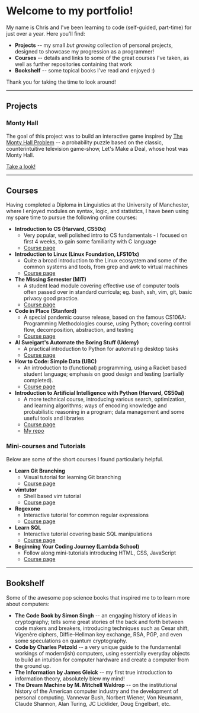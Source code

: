 # Welcome to my portfolio!  

My name is Chris and I've been learning to code (self-guided, part-time) for just over a year.
Here you'll find:
* **Projects** -- my small _but growing_ collection of personal projects, designed to showcase my progression as a programmer!  
* **Courses** -- details and links to some of the great courses I've taken, as well as further repositories containing that work  
* **Bookshelf** -- some topical books I've read and enjoyed :)  

Thank you for taking the time to look around!

--------------------------

## Projects

### Monty Hall  

The goal of this project was to build an interactive game inspired by [The Monty Hall Problem](https://en.wikipedia.org/wiki/Monty_Hall_problem) -- a probability puzzle based on the classic, counterintuitive television game-show, Let's Make a Deal, whose host was Monty Hall.  

[Take a look!](https://github.com/tef20/portfolio_projects/tree/main/monty_hall)  

--------------------------

## Courses

Having completed a Diploma in Linguistics at the University of Manchester, where I enjoyed modules on syntax, logic, and statistics, I have been using my spare time to pursue the following online courses:

* **Introduction to CS (Harvard, CS50x)**
  * Very popular, well polished intro to CS fundamentals - I focused on first 4 weeks, to gain some familiarity with C language  
  * [Course page](https://cs50.harvard.edu/x/2019/)  
* **Introduction to Linux (Linux Foundation, LFS101x)** 
  * Quite a broad introduction to the Linux ecosystem and some of the common systems and tools, from grep and awk to virtual machines
  * [Course page](https://training.linuxfoundation.org/training/introduction-to-linux/)  
* **The Missing Semester (MIT)**
  * A student lead module covering effective use of computer tools often passed over in standard curricula; eg. bash, ssh, vim, git, basic privacy good practice.  
  * [Course page](https://missing.csail.mit.edu/ )  
* **Code in Place (Stanford)**
  * A special pandemic course release, based on the famous CS106A: Programming Methodologies course, using Python; covering control flow, decomposition, abstraction, and testing  
  * [Course page](https://codeinplace.stanford.edu/)  
* **Al Sweigart's Automate the Boring Stuff (Udemy)**
  * A practical introduction to Python for automating desktop tasks  
  * [Course page](https://www.udemy.com/course/automate/ )  
* **How to Code: Simple Data (UBC)**
  * An introduction to (functional) programming, using a Racket based student language; emphasis on good design and testing (partially completed).    
  * [Course page](https://www.edx.org/course/how-to-code-simple-data)  
* **Introduction to Artificial Intelligence with Python (Harvard, CS50ai)**
  * A more technical course, introducing various search, optimization, and learning algorithms; ways of encoding knowledge and probabilistic reasoning in a program; data management and some useful tools and libraries    
  * [Course page](https://cs50.harvard.edu/ai/2020/)  
  * [My repo]()  

### Mini-courses and Tutorials
Below are some of the short courses I found particularly helpful.
* **Learn Git Branching**
  * Visual tutorial for learning Git branching    
  * [Course page](https://learngitbranching.js.org/)  
* **vimtutor**
  * Shell based vim tutorial  
  * [Course page](http://www2.geog.ucl.ac.uk/~plewis/teaching/unix/vimtutor)  
* **Regexone**
  * Interactive tutorial for common regular expressions    
  * [Course page](https://regexone.com/)  
* **Learn SQL**  
  * Interactive tutorial covering basic SQL manipulations
  * [Course page](https://www.sololearn.com/learning/1060)
* **Beginning Your Coding Journey (Lambda School)**
  * Follow along mini-tutorials introducing HTML, CSS, JavaScript
  * [Course page](https://lambdaschool.com/free-mini-code-bootcamp)

--------------------------

## Bookshelf

Some of the awesome pop science books that inspired me to to learn more about computers:
* **The Code Book by Simon Singh** -- an engaging history of ideas in cryptography; tells some great stories of the back and forth between code makers and breakers, introducing techniques such as Cesar shift, Vigenère ciphers, Diffie–Hellman key exchange, RSA, PGP, and even some speculations on quantum cryptography.
* **Code by Charles Petzold** -- a very unique guide to the fundamental workings of modern(ish) computers, using essentially everyday objects to build an intuition for computer hardware and create a computer from the ground up. 
* **The Information by James Gleick** -- my first true introduction to information theory, absolutely blew my mind!
* **The Dream Machine by M. Mitchell Waldrop** -- on the institutional history of the American computer industry and the development of personal computing. Vannevar Bush, Norbert Wiener, Von Neumann, Claude Shannon, Alan Turing, JC Licklider, Doug Engelbart, etc.
